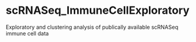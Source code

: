 # scRNASeq_ImmuneCellExploratory
Exploratory and clustering analysis of publically available scRNASeq immune cell data

